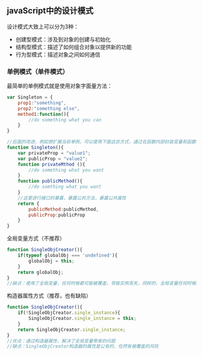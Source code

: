 ## javaScript中的设计模式

 设计模式大致上可以分为3种：

 - 创建型模式：涉及到对象的创建与初始化
 - 结构型模式：描述了如何组合对象以提供新的功能
 - 行为型模式：描述对象之间如何通信

### 单例模式（单件模式）

 最简单的单例模式就是使用对象字面量方法：

 ```javascript
 var Singleton = {
     prop1:"something",
     prop2:"something else",
     method1:function(){
         //do something what you can
     }
 }

 //后面的改进，例如想扩展当前单例，可以使用下面这总方式，通过在函数内部封装变量和函数申明，然后向外面暴露接口
 function Singleton(){
     var privateProp = "value1";
     var publicProp = "value2";
     function privateMthod (){
         //do something what you want
     }
     function publicMethod(){
         //do somthing what you want
     }
     //这里进行接口的暴露，暴露公共方法，暴露公共属性
     return {
         publicMethod:publicMethod,
         publicProp:publicProp
     }
 }
 ```

 

 全局变量方式（不推荐）

 ```javascript
 function SingleObjCreator(){
     if(typeof globalObj === 'undefined'){
         globalObj = this;
     }
     return globalObj;
 }
 //缺点：使用了全局变量，任何时候都可能被覆盖，导致实例丢失，同样的，全局变量任何时候都可能覆盖别的对象。
 ```

 构造器属性方式（推荐，也有缺陷）

 ```javascript
 function SingleObjCreator(){
     if(!SingleObjCreator.single_instance){
         SingleObjCreator.single_instance = this;
     }
     return SingleObjCreator.single_instance;
 }
 //优点：通过构造器属性，解决了全局变量带来的问题
 //缺点：SingleObjCreator构造器的属性是公有的，任然有被覆盖的风险
 ```

 